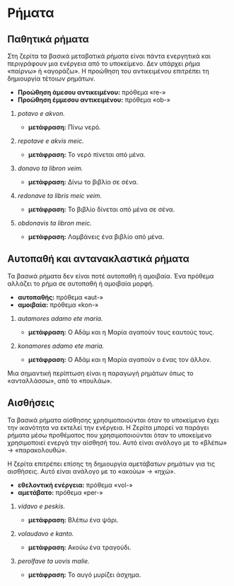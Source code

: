 # Ρήματα

## Παθητικά ρήματα

Στη ζερίτα τα βασικά μεταβατικά ρήματα είναι πάντα ενεργητικά και περιγράφουν μια ενέργεια από το υποκείμενο.
Δεν υπάρχει ρήμα «παίρνω» ή «αγοράζω».
Η προώθηση του αντικειμένου επιτρέπει τη δημιουργία τέτοιων ρημάτων.

- **Προώθηση άμεσου αντικειμένου:** πρόθεμα «re-»
- **Προώθηση έμμεσου αντικειμένου:** πρόθεμα «ob-»

1.  _potavo e akvon._

    - **μετάφραση:** Πίνω νερό.

1.  _repotave e akvis meic._

    - **μετάφραση:** Το νερό πίνεται από μένα.

1.  _donavo ta libron veim._

    - **μετάφραση:** Δίνω το βιβλίο σε σένα.

1.  _redonave ta libris meic veim._

    - **μετάφραση:** Το βιβλίο δίνεται από μένα σε σένα.

1.  _obdonavis ta libron meic._

    - **μετάφραση:** Λαμβάνεις ένα βιβλίο από μένα.

## Αυτοπαθή και αντανακλαστικά ρήματα

Τα βασικά ρήματα δεν είναι ποτέ αυτοπαθή ή αμοιβαία.
Ένα πρόθεμα αλλάζει το ρήμα σε αυτοπαθή ή αμοιβαία μορφή.

- **αυτοπαθής:** πρόθεμα «aut-»
- **αμοιβαία:** πρόθεμα «kon-»

1.  _autamores adamo ete maria._

    - **μετάφραση:** Ο Αδάμ και η Μαρία αγαπούν τους εαυτούς τους.

1.  _konamores adamo ete maria._

    - **μετάφραση:** Ο Αδάμ και η Μαρία αγαπούν ο ένας τον άλλον.

Μια σημαντική περίπτωση είναι η παραγωγή ρημάτων όπως το «ανταλλάσσω», από το «πουλάω».

## Αισθήσεις

Τα βασικά ρήματα αίσθησης χρησιμοποιούνται όταν το υποκείμενο έχει την ικανότητα να εκτελεί την ενέργεια.
Η Ζερίτα μπορεί να παράγει ρήματα μέσω προθέματος που χρησιμοποιούνται όταν το υποκείμενο χρησιμοποιεί ενεργά την αίσθησή του.
Αυτό είναι ανάλογο με το «βλέπω» -> «παρακολουθώ».

Η ζερίτα επιτρέπει επίσης τη δημιουργία αμετάβατων ρημάτων για τις αισθήσεις.
Αυτό είναι ανάλογο με το «ακούω» -> «ηχώ».

- **εθελοντική ενέργεια:** πρόθεμα «vol-»
- **αμετάβατο:** πρόθεμα «per-»

1.  _vidavo e peskis._

    - **μετάφραση:** Βλέπω ένα ψάρι.

1.  _volaudavo e kanto._

    - **μετάφραση:** Ακούω ένα τραγούδι.

1.  _perolfave ta uovis malie._

    - **μετάφραση:** Το αυγό μυρίζει άσχημα.
